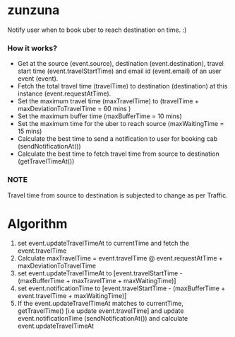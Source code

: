 # zunzuna
Notify user when to book uber to reach destination on time. :)

### How it works?
- Get at the source (event.source), destination (event.destination), travel start time (event.travelStartTime) and email id (event.email) of an user event (event).
- Fetch the total travel time (travelTime) to destination (destination) at this instance (event.requestAtTime).
- Set the maximum travel time (maxTravelTime) to (travelTime + maxDeviationToTravelTime = 60 mins )
- Set the maximum buffer time (maxBufferTime = 10 mins)
- Set the maximum time for the uber to reach source (maxWaitingTime = 15 mins) 
- Calculate the best time to send a notification to user for booking cab (sendNotificationAt())
- Calculate the best time to fetch travel time from source to destination (getTravelTimeAt())

### NOTE
Travel time from source to destination is subjected to change as per Traffic.


# Algorithm
1. set event.updateTravelTimeAt to currentTime and fetch the event.travelTime
2. Calculate maxTravelTime = event.travelTime @ event.requestAtTime + maxDeviationToTravelTime
3. set event.updateTravelTimeAt to [event.travelStartTime - (maxBufferTime + maxTravelTime + maxWaitingTime)]
4. set event.notificationTime to [event.travelStartTime - (maxBufferTime + event.travelTime + maxWaitingTime)]
5. If the event.updateTravelTimeAt matches to currentTime, getTravelTime() [i.e update event.travelTime] and update event.notificationTime (sendNotificationAt()) and calculate event.updateTravelTimeAt
